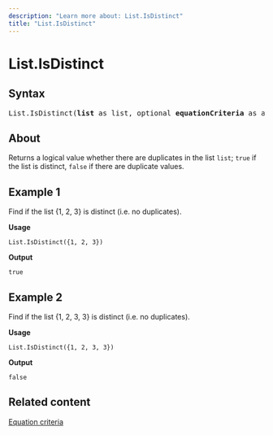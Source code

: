 ```yaml
---
description: "Learn more about: List.IsDistinct"
title: "List.IsDistinct"
---
```

# List.IsDistinct

## Syntax

<pre>
List.IsDistinct(<b>list</b> as list, optional <b>equationCriteria</b> as any) as logical
</pre>

## About

Returns a logical value whether there are duplicates in the list `list`; `true` if the list is distinct, `false` if there are duplicate values.

## Example 1

Find if the list {1, 2, 3} is distinct (i.e. no duplicates).

**Usage**

```powerquery-m
List.IsDistinct({1, 2, 3})
```

**Output**

`true`

## Example 2

Find if the list {1, 2, 3, 3} is distinct (i.e. no duplicates).

**Usage**

```powerquery-m
List.IsDistinct({1, 2, 3, 3})
```

**Output**

`false`

## Related content

[Equation criteria](list-functions.md#equation-criteria)
